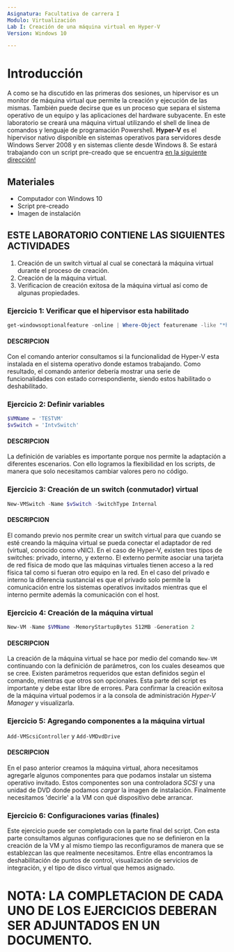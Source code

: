 ```yaml
---
Asignatura: Facultativa de carrera I
Modulo: Virtualización
Lab I: Creación de una máquina virtual en Hyper-V
Version: Windows 10

---
```


# Introducción
A como se ha discutido en las primeras dos sesiones, un hipervisor es un monitor de máquina virtual que permite la creación y ejecución
de las mismas. También puede decirse que es un proceso que separa el sistema operativo de un equipo y las aplicaciones del hardware 
subyacente. En este laboratorio se creará una máquina virtual utilizando el shell de linea de comandos y lenguaje de programación Powershell.
**Hyper-V** es el hipervisor nativo disponible en sistemas operativos para servidores desde Windows Server 2008 y en sistemas cliente desde 
Windows 8. Se estará trabajando con un script pre-creado que se encuentra [en la siguiente dirección!](https://github.com/humberto-castellon/lab-repo/blob/humberto-castellon-patch-1/Lab%20%231.ps1 )
## Materiales
* Computador con Windows 10
* Script pre-creado
* Imagen de instalación

## ESTE LABORATORIO CONTIENE LAS SIGUIENTES ACTIVIDADES
1. Creación de un switch virtual al cual se conectará la máquina virtual durante el proceso de creación.
2. Creación de la máquina virtual.
3. Verificacion de creación exitosa de la máquina virtual así como de algunas propiedades.

### Ejercicio 1: Verificar que el hipervisor esta habilitado
```Powershell
get-windowsoptionalfeature -online | Where-Object featurename -like "*hyper*"
```

#### DESCRIPCION
Con el comando anterior consultamos si la funcionalidad de Hyper-V esta instalada en el sistema operativo donde estamos trabajando.
Como resultado, el comando anterior debería mostrar una serie de funcionalidades con estado correspondiente, siendo estos habilitado o 
deshabilitado.

### Ejercicio 2: Definir variables 
```Powershell
$VMName = 'TESTVM'
$vSwitch = 'IntvSwitch'
```
#### DESCRIPCION
La definición de variables es importante porque nos permite la adaptación a diferentes escenarios. Con ello logramos la flexibilidad
en los scripts, de manera que solo necesitamos cambiar valores pero no código.

### Ejercicio 3: Creación de un switch (conmutador) virtual
```Powershell
New-VMSwitch -Name $vSwitch -SwitchType Internal
```
#### DESCRIPCION
El comando previo nos permite crear un switch virtual para que cuando se esté creando la máquina virtual se pueda conectar el adaptador
de red (virtual, conocido como vNIC). En el caso de Hyper-V, existen tres tipos de switches: privado, interno, y externo. El externo permite asociar una tarjeta de red
física de modo que las máquinas virtuales tienen acceso a la red física tal como si fueran otro equipo en la red. En el caso del privado 
e interno la diferencia sustancial es que el privado solo permite la comunicación entre los sistemas operativos invitados mientras que el
interno permite además la comunicación con el host.

### Ejercicio 4: Creación de la máquina virtual
```Powershell
New-VM -Name $VMName -MemoryStartupBytes 512MB -Generation 2
```
#### DESCRIPCION
La creación de la máquina virtual se hace por medio del comando `New-VM` continuando con la definición de parámetros, con los cuales deseamos que 
se cree. Existen parámetros requeridos que estan definidos según el comando, mientras que otros son opcionales. Esta parte del script es
importante y debe estar libre de errores. Para confirmar la creación exitosa de la máquina virtual podemos ir a la consola de administración
*Hyper-V Manager* y visualizarla.

### Ejercicio 5: Agregando componentes a la máquina virtual
`Add-VMScsiController` y `Add-VMDvdDrive`

#### DESCRIPCION
En el paso anterior creamos la máquina virtual, ahora necesitamos agregarle algunos componentes para que podamos instalar un sistema operativo
invitado. Estos componentes son una controladora *SCSI* y una unidad de DVD donde podamos *cargar* la imagen de instalación. Finalmente 
necesitamos 'decirle' a la VM con qué dispositivo debe arrancar.

### Ejercicio 6: Configuraciones varias (finales)
Este ejercicio puede ser completado con la parte final del script. Con esta parte consultamos algunas configuraciones que no se definieron
en la creación de la VM y al mismo tiempo las reconfiguramos de manera que se establezcan las que realmente necesitamos. Entre ellas encontramos
la deshabilitación de puntos de control, visualización de servicios de integración, y el tipo de disco virtual que hemos asignado.

# NOTA: LA COMPLETACION DE CADA UNO DE LOS EJERCICIOS DEBERAN SER ADJUNTADOS EN UN DOCUMENTO.

